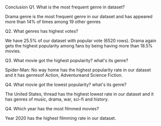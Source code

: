 Conclusion
Q1. What is the most frequent genre in dataset?

Drama genre is the most frequent genre in our dataset and has appeared more than 14% of times among 19 other genres

Q2. What genres has highest votes?

We have 25.5% of our dataset with popular vote (6520 rows). Drama again gets the highest popularity among fans by being having more than 18.5% movies.

Q3. What movie got the highest popularity? what's its genre?

Spider-Man: No way home has the highest popularity rate in our dataset and it has genresof Action, Adventureand Science Fiction.

Q4. What movie got the lowest popularity? what's its genre?

The United States, thread has the highest lowest rate in our dataset and it has genres of music, drama, war, sci-fi and history.

Q4. Which year has the most filmmed movies?

Year 2020 has the highest filmming rate in our dataset.
